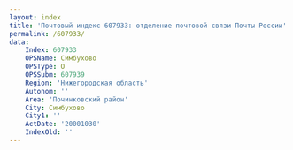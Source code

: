 ```yaml
---
layout: index
title: 'Почтовый индекс 607933: отделение почтовой связи Почты России'
permalink: /607933/
data:
    Index: 607933
    OPSName: Симбухово
    OPSType: О
    OPSSubm: 607939
    Region: 'Нижегородская область'
    Autonom: ''
    Area: 'Починковский район'
    City: Симбухово
    City1: ''
    ActDate: '20001030'
    IndexOld: ''
---
```


